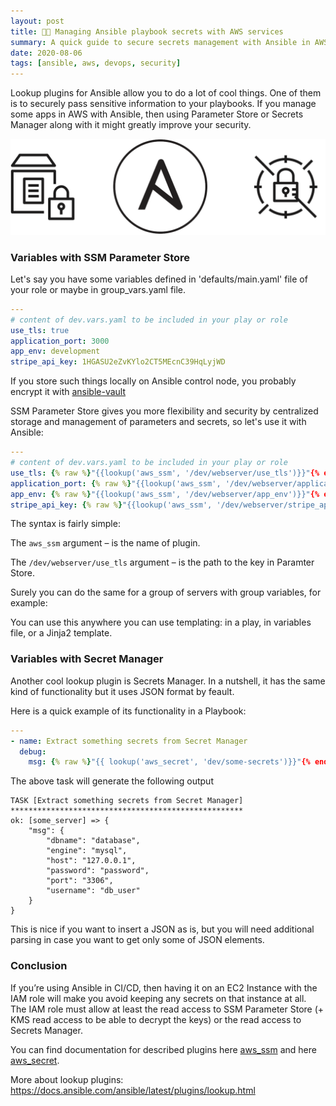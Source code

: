 ```yaml
---
layout: post
title: 👨‍💻 Managing Ansible playbook secrets with AWS services 
summary: A quick guide to secure secrets management with Ansible in AWS
date: 2020-08-06
tags: [ansible, aws, devops, security]
---
```

Lookup plugins for Ansible allow you to do a lot of cool things. One of them is to securely pass sensitive information to your playbooks. 
If you manage some apps in AWS with Ansible, then using Parameter Store or Secrets Manager along with it might greatly improve your security.

![](/assets/posts/2020-08-06-ansible-secrets-aws-ssm-sm.png)

### Variables with SSM Parameter Store

Let's say you have some variables defined in 'defaults/main.yaml' file of your role or maybe in group_vars.yaml file.
```yaml
---
# content of dev.vars.yaml to be included in your play or role
use_tls: true
application_port: 3000
app_env: development
stripe_api_key: 1HGASU2eZvKYlo2CT5MEcnC39HqLyjWD
```

If you store such things locally on Ansible control node, you probably encrypt it with [ansible-vault](https://docs.ansible.com/ansible/latest/user_guide/vault.html) 

SSM Parameter Store gives you more flexibility and security by centralized storage and management of parameters and secrets, so let's use it with Ansible:

```yaml
---
# content of dev.vars.yaml to be included in your play or role
use_tls: {% raw %}"{{lookup('aws_ssm', '/dev/webserver/use_tls')}}"{% endraw %}
application_port: {% raw %}"{{lookup('aws_ssm', '/dev/webserver/application_port')}}"{% endraw %}
app_env: {% raw %}"{{lookup('aws_ssm', '/dev/webserver/app_env')}}"{% endraw %}
stripe_api_key: {% raw %}"{{lookup('aws_ssm', '/dev/webserver/stripe_api_key')}}"{% endraw %}
```
The syntax is fairly simple:

The `aws_ssm` argument – is the name of plugin.

The `/dev/webserver/use_tls` argument – is the path to the key in Paramter Store.

Surely you can do the same for a group of servers with group variables, for example:

You can use this anywhere you can use templating: in a play, in variables file, or a Jinja2 template. 

### Variables with Secret Manager

Another cool lookup plugin is Secrets Manager. In a nutshell, it has the same kind of functionality but it uses JSON format by feault.

Here is a quick example of its functionality in a Playbook:

```yaml
---
- name: Extract something secrets from Secret Manager
  debug:
    msg: {% raw %}"{{ lookup('aws_secret', 'dev/some-secrets')}}"{% endraw %}
```
The above task will generate the following output
```
TASK [Extract something secrets from Secret Manager] ****************************************************
ok: [some_server] => {
    "msg": {
        "dbname": "database",
        "engine": "mysql",
        "host": "127.0.0.1",
        "password": "password",
        "port": "3306",
        "username": "db_user"
    }
}
```
This is nice if you want to insert a JSON as is, but you will need additional parsing in case you want to get only some of JSON elements.

### Conclusion

If you’re using Ansible in CI/CD, then having it on an EC2 Instance with the IAM role will make you avoid keeping any secrets on that instance at all.\
The IAM role must allow at least the read access to SSM Parameter Store (+ KMS read access to be able to decrypt the keys) or the read access to Secrets Manager. 

You can find documentation for described plugins here [aws_ssm](https://docs.ansible.com/ansible/latest/plugins/lookup/aws_ssm.html) and here [aws_secret](https://docs.ansible.com/ansible/latest/plugins/lookup/aws_secret.html).

More about lookup plugins: https://docs.ansible.com/ansible/latest/plugins/lookup.html